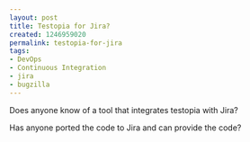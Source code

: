 ```yaml
---
layout: post
title: Testopia for Jira?
created: 1246959020
permalink: testopia-for-jira
tags:
- DevOps
- Continuous Integration
- jira
- bugzilla
---
```

<p>Does anyone know of a tool that integrates testopia with Jira?</p>
<p>Has anyone ported the code to Jira and can provide the code?</p>
<p>&nbsp;</p>
